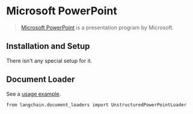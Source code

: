 Microsoft PowerPoint
====================

> [Microsoft PowerPoint](https://en.wikipedia.org/wiki/Microsoft_PowerPoint) is a presentation program by Microsoft.

Installation and Setup[​](#installation-and-setup "Direct link to Installation and Setup")
------------------------------------------------------------------------------------------

There isn't any special setup for it.

Document Loader[​](#document-loader "Direct link to Document Loader")
---------------------------------------------------------------------

See a [usage example](/docs/modules/data_connection/document_loaders/integrations/microsoft_powerpoint.html).

    from langchain.document_loaders import UnstructuredPowerPointLoader
